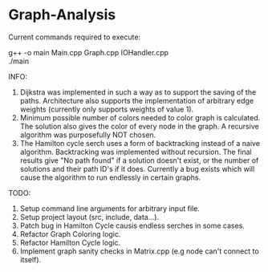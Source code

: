 # Graph-Analysis

Current commands required to execute:<br/>

g++ -o main Main.cpp Graph.cpp IOHandler.cpp  
./main<br/>

INFO:
1. Dijkstra was implemented in such a way as to support the saving of the paths. Architecture also supports the implementation of arbitrary edge weights (currently only supports weights of value 1).  
2. Minimum possible number of colors needed to color graph is calculated. The solution also gives the color of every node in the graph. A recursive algorithm was purposefully NOT chosen.  
3. The Hamilton cycle serch uses a form of backtracking instead of a naive algorithm. Backtracking was implemented without recursion. The final results give "No path found" if a solution doesn't exist, or the number of solutions and their path ID's if it does. Currently a bug exists which will cause the algorithm to run endlessly in certain graphs.<br/>

TODO:  
1. Setup command line arguments for arbitrary input file.  
2. Setup project layout (src, include, data...).  
3. Patch bug in Hamilton Cycle causis endless serches in some cases.  
4. Refactor Graph Coloring logic.  
5. Refactor Hamilton Cycle logic.  
6. Implement graph sanity checks in Matrix.cpp (e.g node can't connect to itself).  
